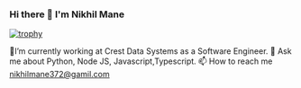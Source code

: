 ### Hi there 👋 I'm Nikhil Mane

[![trophy](https://github-profile-trophy.vercel.app/?username=Nikhil-Mane-372)](https://github.com/ryo-ma/github-profile-trophy)

🔭I’m currently working at Crest Data Systems as a Software Engineer.
💬 Ask me about Python, Node JS, Javascript,Typescript.
📫 How to reach me nikhilmane372@gamil.com
